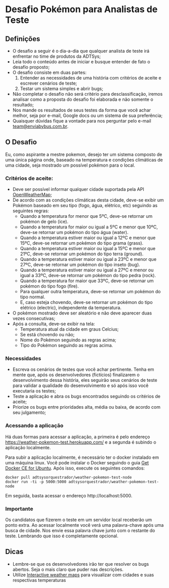 # Desafio Pokémon para Analistas de Teste

## Definições

- O desafio a seguir é o dia-a-dia que qualquer analista de teste irá enfrentar no time de produtos da ADTSys;
- Leia todo o conteúdo antes de iniciar e busque entender de fato o desafio proposto;
- O desafio consiste em duas partes:
  1. Entender as necessidades de uma história com critérios de aceite e escrever cenários de teste;
  2. Testar um sistema simples e abrir bugs;
- Não completar o desafio não será critério para desclassificação, iremos analisar como a proposta do desafio foi elaborada e não somente o resultado;
- Nos mande os resultados de seus testes da forma que você achar melhor, seja por e-mail, Google docs ou um sistema de sua preferência;
- Quaisquer dúvidas fique a vontade para nos perguntar pelo e-mail team@enviabybus.com.br.

## O Desafio

Eu, como aspirante a mestre pokemon, desejo ter um sistema composto de uma única página onde, baseado na temperatura e condições climáticas de uma cidade, seja mostrado um possível pokémon para o local.


### Critérios de aceite:

- Deve ser possível informar qualquer cidade suportada pela API [OpenWeatherMap](https://openweathermap.org/);
- De acordo com as condições climáticas desta cidade, deve-se exibir um Pokémon baseado em seu tipo (fogo, água, elétrico, etc) seguindo as seguintes regras:
  - Quando a temperatura for menor que 5ºC, deve-se retornar um pokémon de gelo (ice).
  - Quando a temperatura for maior ou igual a 5ºC e menor que 10ºC, deve-se retornar um pokémon do tipo água (water).
  - Quando a temperatura estiver maior ou igual a 12ºC e menor que 15ºC, deve-se retornar um pokémon do tipo grama (grass).
  - Quando a temperatura estiver maior ou igual a 15ºC e menor que 21ºC, deve-se retornar um pokémon do tipo terra (ground).
  - Quando a temperatura estiver maior ou igual a 23ºC e menor que 27ºC, deve-se retornar um pokémon do tipo inseto (bug).
  - Quando a temperatura estiver maior ou igual a 27ºC e menor ou igual a 33ºC, deve-se retornar um pokémon do tipo pedra (rock).
  - Quando a temperatura for maior que 33ºC, deve-se retornar um pokémon do tipo fogo (fire).
  - Para qualquer outra temperatura, deve-se retornar um pokémon do tipo normal.
  - E, caso esteja chovendo, deve-se retornar um pokémon do tipo elétrico (electric), independente da temperatura.
- O pokémon mostrado deve ser aleatório e não deve aparecer duas vezes consecutivas;
- Após a consulta, deve-se exibir na tela:
  - Temperatura atual da cidade em graus Celcius;
  - Se está chovendo ou não;
  - Nome do Pokémon seguindo as regras acima;
  - Tipo do Pokémon seguindo as regras acima.

### Necessidades

- Escreva os cenários de testes que você achar pertinente. Tenha em mente que, após os desenvolvedores (fictícios) finalizarem o desenvolvimento dessa história, eles seguirão seus cenários de teste para validar a qualidade do desenvolvimento e só após isso você executaria os testes;
- Teste a aplicação e abra os bugs encontrados seguindo os critérios de aceite;
- Priorize os bugs entre prioridades alta, média ou baixa, de acordo com seu julgamento;

### Acessando a aplicação

Há duas formas para acessar a aplicação, a primeira é pelo endereço https://weather-pokemon-test.herokuapp.com/ e a segunda é subindo o aplicação localmente.

Para subir a aplicação localmente, é necessário ter o docker instalado em uma máquina linux. Você pode instalar o Docker seguindo o guia [Get Docker CE for Ubuntu](https://docs.docker.com/install/linux/docker-ce/ubuntu/). Após isso, execute os seguintes comandos:

```
docker pull adtsysorquestrador/weather-pokemon-test-node
docker run -ti -p 5000:5000 adtsysorquestrador/weather-pokemon-test-node
```

Em seguida, basta acessar o endereço http://localhost:5000.

### Importante

Os candidatos que fizerem o teste em um servidor local receberão um ponto extra. Ao acessar localmente você verá uma palavra-chave após uma busca de cidade. Nos envie essa palavra chave junto com o restante do teste. Lembrando que isso é completamente opcional.

## Dicas

- Lembre-se que os desenvolvedores irão ter que resolver os bugs abertos. Seja o mais claro que puder nas descrições.
- Utilize [Interactive weather maps](https://openweathermap.org/weathermap) para visualizar com cidades e suas respectivas temperaturas
